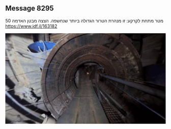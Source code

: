 ## Message 8295

50 מטר מתחת לקרקע:
זו מנהרת הטרור הגדולה ביותר שנחשפה. הצצה מבטן האדמה
https://www.idf.il/163182

![Photo](./8295/8295_photo.jpg)
